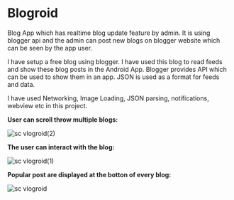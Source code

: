 # Blogroid
Blog App which has realtime blog update feature by admin. It is using blogger api and the admin can post new blogs on blogger website which can be seen by the app user.

I have setup a free blog using blogger. I have used this blog to read feeds and show these blog posts in the Android App. Blogger provides API which can be used to show them in an app. JSON is used as a format for feeds and data.

I have used Networking, Image Loading, JSON parsing, notifications, webview etc in this project. 

**User can scroll throw multiple blogs:**

![sc vlogroid(2)](https://user-images.githubusercontent.com/13982255/54707817-f5db1080-4b67-11e9-9236-6100e3be0cdd.png)


**The user can interact with the blog:**

![sc vlogroid(1)](https://user-images.githubusercontent.com/13982255/54707821-f96e9780-4b67-11e9-8493-6ca1a4eccd00.png)


**Popular post are displayed at the botton of every blog:**

![sc vlogroid](https://user-images.githubusercontent.com/13982255/54707824-fbd0f180-4b67-11e9-8a5a-a6bb75c9f39f.png)
